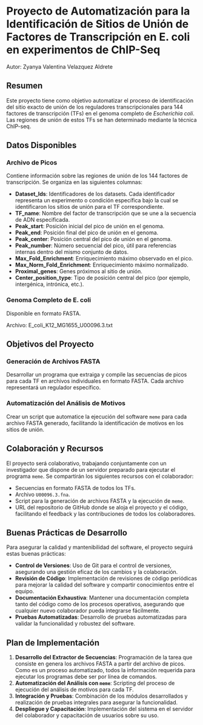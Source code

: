# Proyecto de Automatización para la Identificación de Sitios de Unión de Factores de Transcripción en E. coli en experimentos de ChIP-Seq

Autor: Zyanya Valentina Velazquez Aldrete

## Resumen

Este proyecto tiene como objetivo automatizar el proceso de identificación del sitio exacto de unión de los reguladores transcripcionales para 144 factores de transcripción (TFs) en el genoma completo de *Escherichia coli*. Las regiones de unión de estos TFs se han determinado mediante la técnica ChIP-seq.

## Datos Disponibles

### Archivo de Picos
Contiene información sobre las regiones de unión de los 144 factores de transcripción. Se organiza en las siguientes columnas:

- **Dataset_Ids**: Identificadores de los datasets. Cada identificador representa un experimento o condición específica bajo la cual se identificaron los sitios de unión para el TF correspondiente.
- **TF_name**: Nombre del factor de transcripción que se une a la secuencia de ADN especificada.
- **Peak_start**: Posición inicial del pico de unión en el genoma.
- **Peak_end**: Posición final del pico de unión en el genoma.
- **Peak_center**: Posición central del pico de unión en el genoma.
- **Peak_number**: Número secuencial del pico, útil para referencias internas dentro del mismo conjunto de datos.
- **Max_Fold_Enrichment**: Enriquecimiento máximo observado en el pico.
- **Max_Norm_Fold_Enrichment**: Enriquecimiento máximo normalizado.
- **Proximal_genes**: Genes próximos al sitio de unión.
- **Center_position_type**: Tipo de posición central del pico (por ejemplo, intergénica, intrónica, etc.).

### Genoma Completo de E. coli
Disponible en formato FASTA.

Archivo: E_coli_K12_MG1655_U00096.3.txt

## Objetivos del Proyecto

### Generación de Archivos FASTA
Desarrollar un programa que extraiga y compile las secuencias de picos para cada TF en archivos individuales en formato FASTA. Cada archivo representará un regulador específico.

### Automatización del Análisis de Motivos
Crear un script que automatice la ejecución del software `meme` para cada archivo FASTA generado, facilitando la identificación de motivos en los sitios de unión.

## Colaboración y Recursos

El proyecto será colaborativo, trabajando conjuntamente con un investigador que dispone de un servidor preparado para ejecutar el programa `meme`. Se compartirán los siguientes recursos con el colaborador:
- Secuencias en formato FASTA de todos los TFs.
- Archivo `U00096.3.fna`.
- Script para la generación de archivos FASTA y la ejecución de `meme`.
- URL del repositorio de GitHub donde se aloja el proyecto y el código, facilitando el feedback y las contribuciones de todos los colaboradores.

## Buenas Prácticas de Desarrollo

Para asegurar la calidad y mantenibilidad del software, el proyecto seguirá estas buenas prácticas:

- **Control de Versiones**: Uso de Git para el control de versiones, asegurando una gestión eficaz de los cambios y la colaboración.
- **Revisión de Código**: Implementación de revisiones de código periódicas para mejorar la calidad del software y compartir conocimientos entre el equipo.
- **Documentación Exhaustiva**: Mantener una documentación completa tanto del código como de los procesos operativos, asegurando que cualquier nuevo colaborador pueda integrarse fácilmente.
- **Pruebas Automatizadas**: Desarrollo de pruebas automatizadas para validar la funcionalidad y robustez del software.

## Plan de Implementación

1. **Desarrollo del Extractor de Secuencias**: Programación de la tarea que consiste en genera los archivos FASTA a partir del archivo de picos. Como es un proceso automatizado, todos la información requerida para ejecutar los programas debe ser por línea de comandos.
2. **Automatización del Análisis con `meme`**: Scripting del proceso de ejecución del análisis de motivos para cada TF.
3. **Integración y Pruebas**: Combinación de los módulos desarrollados y realización de pruebas integrales para asegurar la funcionalidad.
4. **Despliegue y Capacitación**: Implementación del sistema en el servidor del colaborador y capacitación de usuarios sobre su uso.
